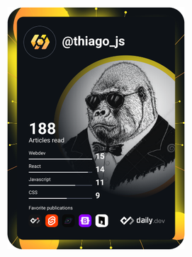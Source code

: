 <a href="https://app.daily.dev/thiago_js">
  <img src="https://github.com/thiago-js/thiago-js/blob/main/devcard.svg" width="400" alt="thiago-js"/>
</a>
